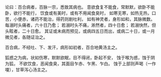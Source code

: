 论曰：百合病者，百脉一宗，悉致其病也。
意欲食复不能食，常默默，欲卧不能卧，欲行不能行，
饮食或有美时，或有不用闻食臭时，
如寒无寒，如热无热，口苦，小便赤，诸药不能治，得药则剧吐利，
如有神灵者，身形如和，其脉微数。
每溺时头痛者，六十日乃愈；
若溺时头不痛，淅然者，四十日愈；
若溺快然，但头眩者，二十日愈。
其证或未病而预见，或病四五日而出，或病二十日，或一月微见者，各随证治之。

百合病，不经吐、下、发汗，病形如初者，百合地黄汤主之。

狐惑之为病，状如伤寒，默默欲眠，目不得闭，卧起不安，
蚀于喉为惑，蚀于阴为狐，
不欲饮食，恶闻食臭，其面目乍赤、乍黑、乍白。
蚀于上部则声喝（一作嗄），甘草泻心汤主之。

